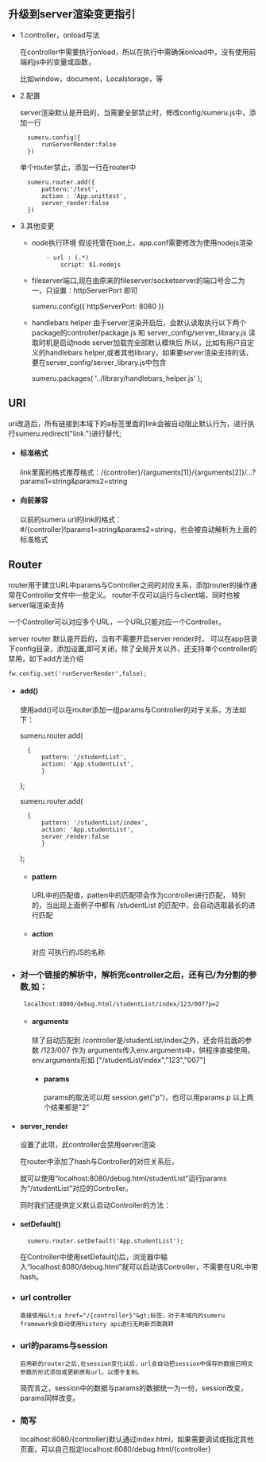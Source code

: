 ## 升级到server渲染变更指引


* 1.controller，onload写法

	在controller中需要执行onload，所以在执行中需确保onload中，没有使用前端的js中的变量或函数，
	
	比如window，document，Localstorage，等

* 2.配置

	server渲染默认是开启的，当需要全部禁止时，修改config/sumeru.js中，添加一行
	
		sumeru.config({
			runServerRender:false
		})
		
	单个router禁止，添加一行在router中
	
		sumeru.router.add({
		    pattern:'/test',
		    action : 'App.unittest',
		    server_render:false
		})

* 3.其他变更

	* node执行环境
		假设托管在bae上，app.conf需要修改为使用nodejs渲染

			  - url : (.*)
    			  script: $1.nodejs
    			  
	
	* fileserver端口,现在由原来的fileserver/socketserver的端口号合二为一，只设置：httpServerPort 即可

		
		sumeru.config({
   			httpServerPort: 8080
		})
		


	* handlebars helper
	由于server渲染开启后，会默认读取执行以下两个package的controller/package.js 和 server_config/server_library.js 
	读取时机是启动node server加载完全部默认模块后
	所以，比如有用户自定义的handlebars helper,或者其他library，如果要server渲染支持的话，要在server_config/server_library.js中包含

		
		sumeru.packages(
	    		'../library/handlebars_helper.js'
		);
		

## URI

uri改造后，所有链接到本域下的a标签里面的link会被自动阻止默认行为，进行执行sumeru.redirect("link.")进行替代;

* #### 标准格式
  link里面的格式推荐格式：/{controller}/{arguments[1]}/{arguments[2]}/...?params1=string&params2=string

* #### 向前兼容
  以前的sumeru url的link的格式：#/{controller}!params1=string&params2=string，也会被自动解析为上面的标准格式

## Router

router用于建立URL中params与Controller之间的对应关系，添加router的操作通常在Controller文件中一些定义。
router不仅可以运行与client端，同时也被server端渲染支持

一个Controller可以对应多个URL，一个URL只能对应一个Controller。

server router 默认是开启的，当有不需要开启server render时，
可以在app目录下config目录，添加设置,即可关闭，除了全局开关以外，还支持单个controller的禁用，如下add方法介绍

	fw.config.set('runServerRender',false);


* #### add()

  使用add()可以在router添加一组params与Controller的对于关系，方法如下：

	sumeru.router.add(

		{
			pattern: '/studentList',
			action: 'App.studentList',
      		}

	);
  
  	sumeru.router.add(

  		{
			pattern: '/studentList/index',
			action: 'App.studentList',
			server_render:false
      		}

	);

	* #### pattern

		URL中的匹配值，patten中的匹配项会作为controller进行匹配，
		特别的，当出现上面例子中都有 /studentList 的匹配中，会自动选取最长的进行匹配
    
	* #### action

		对应 可执行的JS的名称
	
 * ### 对一个链接的解析中，解析完controller之后，还有已/为分割的参数,如：
	
		localhost:8080/debug.html/studentList/index/123/007?p=2
		
	* #### arguments

		除了自动匹配到 /controller是/studentList/index之外，还会将后面的参数 /123/007 作为
		arguments传入env.arguments中，供程序直接使用。 
		env.arguments形如
		["/studentList/index","123","007"]
       
       * #### params
       		params的取法可以用
       		session.get("p")，也可以用params.p  以上两个结果都是"2"
       
  * #### server_render

	设置了此项，此controller会禁用server渲染
	
	在router中添加了hash与Controller的对应关系后，
	
	就可以使用“localhost:8080/debug.html/studentList”运行params为"/studentList"对应的Controller。

	同时我们还提供定义默认启动Controller的方法：

* #### setDefault()

		sumeru.router.setDefault('App.studentList');
	
	在Controller中使用setDefault()后，浏览器中输入“localhost:8080/debug.html”就可以启动该Controller，不需要在URL中带hash。

* ### url controller
      直接使用&lt;a href="/{controller}"&gt;标签，对于本域内的sumeru framework会自动使用history api进行无刷新页面跳转
      
* ### url的params与session
      启用新的router之后,在session变化以后，url会自动把session中保存的数据已明文参数的形式添加或更新原有url，以便于复制。
	简而言之，session中的数据与params的数据统一为一份，session改变，params同样改变。	

* ### 简写
    localhost:8080/{controller}默认通过index.html，如果需要调试或指定其他页面，可以自己指定localhost:8080/debug.html/{controller}
  
